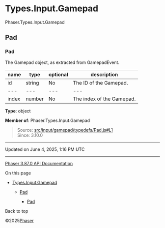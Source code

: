 # Types.Input.Gamepad

Phaser.Types.Input.Gamepad

## Pad

### <static> Pad

The Gamepad object, as extracted from GamepadEvent.

| name | type | optional | description |
| --- | --- | --- | --- |
| id | string | No | The ID of the Gamepad. |
| --- | --- | --- | --- |
| index | number | No | The index of the Gamepad. |

**Type**: object

**Member of**: Phaser.Types.Input.Gamepad

> Source: [src/input/gamepad/typedefs/Pad.js#L1](https://github.com/phaserjs/phaser/blob/v3.87.0/src/input/gamepad/typedefs/Pad.js#L1)  
> Since: 3.10.0

---

Updated on June 4, 2025, 1:16 PM UTC

---

[Phaser 3.87.0 API Documentation](../../index.md)

On this page

* [Types.Input.Gamepad](#typesinputgamepad)

  + [Pad](#pad)

    - [<static> Pad](#static-pad)

Back to top

©2025[Phaser](https://docs.phaser.io)